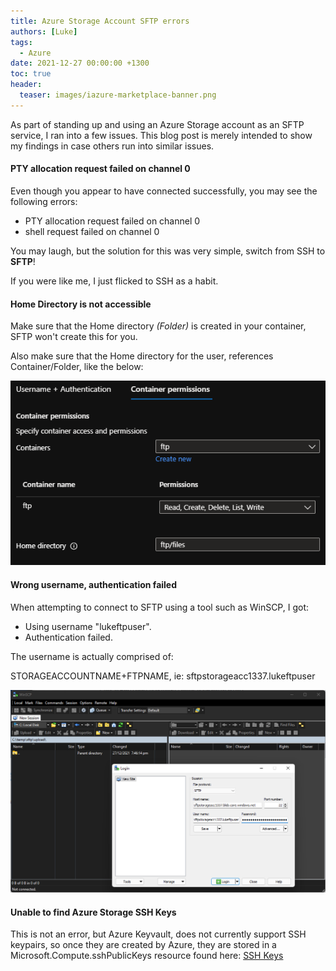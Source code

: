 ```yaml
---
title: Azure Storage Account SFTP errors
authors: [Luke]
tags:
  - Azure
date: 2021-12-27 00:00:00 +1300
toc: true
header:
  teaser: images/iazure-marketplace-banner.png
---
```


As part of standing up and using an Azure Storage account as an SFTP service, I ran into a few issues. This blog post is merely intended to show my findings in case others run into similar issues.

#### PTY allocation request failed on channel 0

Even though you appear to have connected successfully, you may see the following errors:

* PTY allocation request failed on channel 0
* shell request failed on channel 0

You may laugh, but the solution for this was very simple, switch from SSH to **SFTP**!

If you were like me, I just flicked to SSH as a habit.

#### Home Directory is not accessible

Make sure that the Home directory _(Folder)_ is created in your container, SFTP won't create this for you.

Also make sure that the Home directory for the user, references Container/Folder, like the below:

![Azure Portal - Enable SFTP](/uploads/AzurePortal_SFTPLocalUsercreate.png "Azure Portal - Enable SFTP")

#### Wrong username, authentication failed

When attempting to connect to SFTP using a tool such as WinSCP, I got: 

* Using username "lukeftpuser".
* Authentication failed.

The username is actually comprised of:

STORAGEACCOUNTNAME+FTPNAME, ie: sftpstorageacc1337.lukeftpuser

![WinSCP Connection Azure SFTP](/uploads/sftp_winscptest.png "WinSCP Connection Azure SFTP")

#### Unable to find Azure Storage SSH Keys

This is not an error, but Azure Keyvault, does not currently support SSH keypairs, so once they are created by Azure, they are stored in a Microsoft.Compute.sshPublicKeys resource found here: [SSH Keys](https://portal.azure.com/#blade/HubsExtension/BrowseResource/resourceType/Microsoft.Compute%2FsshPublicKeys "SSH Keys")
